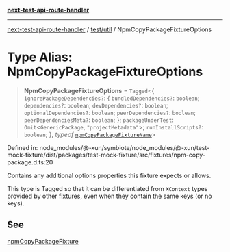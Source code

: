 [**next-test-api-route-handler**](../../../README.md)

***

[next-test-api-route-handler](../../../README.md) / [test/util](../README.md) / NpmCopyPackageFixtureOptions

# Type Alias: NpmCopyPackageFixtureOptions

> **NpmCopyPackageFixtureOptions** = `Tagged`\<\{ `ignorePackageDependencies?`: \{ `bundledDependencies?`: `boolean`; `dependencies?`: `boolean`; `devDependencies?`: `boolean`; `optionalDependencies?`: `boolean`; `peerDependencies?`: `boolean`; `peerDependenciesMeta?`: `boolean`; \}; `packageUnderTest`: `Omit`\<`GenericPackage`, `"projectMetadata"`\>; `runInstallScripts?`: `boolean`; \}, *typeof* [`npmCopyPackageFixtureName`](../variables/npmCopyPackageFixtureName.md)\>

Defined in: node\_modules/@-xun/symbiote/node\_modules/@-xun/test-mock-fixture/dist/packages/test-mock-fixture/src/fixtures/npm-copy-package.d.ts:20

Contains any additional options properties this fixture expects or allows.

This type is Tagged so that it can be differentiated from `XContext`
types provided by other fixtures, even when they contain the same keys (or no
keys).

## See

[npmCopyPackageFixture](../functions/npmCopyPackageFixture.md)
